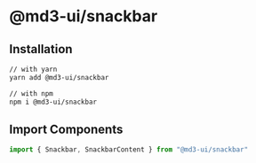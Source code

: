 # @md3-ui/snackbar

## Installation

```sh
// with yarn
yarn add @md3-ui/snackbar

// with npm
npm i @md3-ui/snackbar
```

## Import Components

```jsx
import { Snackbar, SnackbarContent } from "@md3-ui/snackbar"
```
